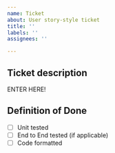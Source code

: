 ```yaml
---
name: Ticket
about: User story-style ticket
title: ''
labels: ''
assignees: ''

---
```


## Ticket description
ENTER HERE!

## Definition of Done
- [ ] Unit tested
- [ ] End to End tested (if applicable) 
- [ ] Code formatted
